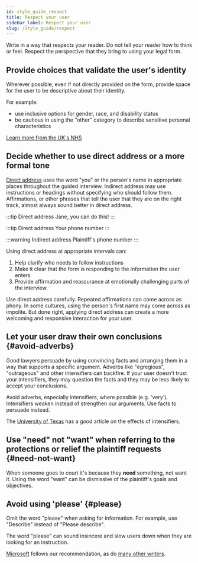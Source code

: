 ```yaml
---
id: style_guide_respect
title: Respect your user
sidebar_label: Respect your user
slug: /style_guide/respect
---
```


Write in a way that respects your reader. Do not tell your reader how to think or feel.
Respect the perspective that they bring to using your legal form.

## Provide choices that validate the user's identity

Wherever possible, even if not directly provided on the form, provide
space for the user to be descriptive about their identity.

For example:

* use inclusive options for gender, race, and disability status
* be cautious in using the "other" category to describe sensitive personal
  characteristics

[Learn more from the UK's NHS](https://service-manual.nhs.uk/content/how-to-write-good-questions-for-forms/consider-the-sensitivities-around-your-questions)


## Decide whether to use direct address or a more formal tone

[Direct address](https://grammar.yourdictionary.com/writing/how-is-direct-address-used-writing-examples-tips) uses the word "you" or the person's name in appropriate places throughout the guided interview.
Indirect address may use instructions or headings without specifying who should follow them. 
Affirmations, or other phrases that tell the user that they are on the right track, almost
always sound better in direct address.

:::tip Direct address
Jane, you can do this!
:::

:::tip Direct address
Your phone number
:::

:::warning Indirect address
Plaintiff's phone number
:::

Using direct address at appropriate intervals can:

1. Help clarify who needs to follow instructions
1. Make it clear that the form is responding to the information the user enters
1. Provide affirmation and reassurance at emotionally challenging parts of the interview.

Use direct address carefully. Repeated affirmations can come across as phony.
In some cultures, using the person's first name may come across as impolite. But
done right, applying direct address can create a more welcoming and responsive
interaction for your user.

## Let your user draw their own conclusions {#avoid-adverbs}

Good lawyers persuade by using convincing facts and arranging them in a way 
that supports a specific argument. Adverbs like "egregious", "outrageous" 
and other intensifiers can backfire. If your user doesn't trust your intensifiers,
they may question the facts and they may be less likely to accept your conclusions.

Avoid adverbs, especially intensifiers, where possible (e.g. 'very').
Intensifiers weaken instead of strengthen our arguments. Use facts to persuade
instead.

The [University of Texas](https://sites.utexas.edu/legalwriting/2017/01/12/intensifiers-part-1-are-you-blatantly-bolstering/)
has a good article on the effects of intensifiers.

## Use "need" not "want" when referring to the protections or relief the plaintiff requests {#need-not-want}

When someone goes to court it's because they **need** something, not want it.
Using the word "want" can be dismissive of the plaintiff's goals and objectives.

## Avoid using 'please' {#please}

Omit the word "please" when asking for information. For example, use "Describe"
instead of "Please describe".

The word "please" can sound insincere and slow users down when they are looking for
an instruction.

[Microsoft](https://docs.microsoft.com/en-us/style-guide/a-z-word-list-term-collections/p/please)
follows our recommendation, as do [many other writers](https://www.sitepoint.com/making-demands-when-to-say-please-in-instructions-and-ctas/).